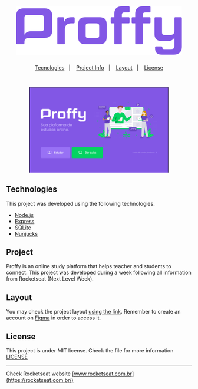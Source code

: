 <h1 align="center">
    <img alt="Proffy" title="Proffy" src=".github/logo.svg" />
</h1>

<p align="center">
  <a href="#technologies">Tecnologies</a>&nbsp;&nbsp;&nbsp;|&nbsp;&nbsp;&nbsp;
  <a href="#project">Project Info</a>&nbsp;&nbsp;&nbsp;|&nbsp;&nbsp;&nbsp;
  <a href="#layout">Layout</a>&nbsp;&nbsp;&nbsp;|&nbsp;&nbsp;&nbsp;
  <a href="#license">License</a>
</p>

<br>

<p align="center">
  <img alt="Proffy" src=".github/proffy.png" width="75%">
</p>

## Technologies

This project was developed using the following technologies.

- [Node.js](https://nodejs.org/en/)
- [Express](https://expressjs.com/pt-br/)
- [SQLite](https://www.sqlite.org/index.html)
- [Nunjucks](https://mozilla.github.io/nunjucks/)

## Project

Proffy is an online study platform that helps teacher and students to connect. This project was developed during a week following all information from Rocketseat (Next Level Week). 

## Layout

You may check the project layout [using the link](https://www.figma.com/file/GHGS126t7WYjnPZdRKChJF/Proffy-Web). Remember to create an account on [Figma](http://figma.com/) in order to access it.

## License

This project is under MIT license. Check the file for more information [LICENSE](LICENSE.md) 

---

Check Rocketseat website [www.rocketseat.com.br](https://rocketseat.com.br/)
